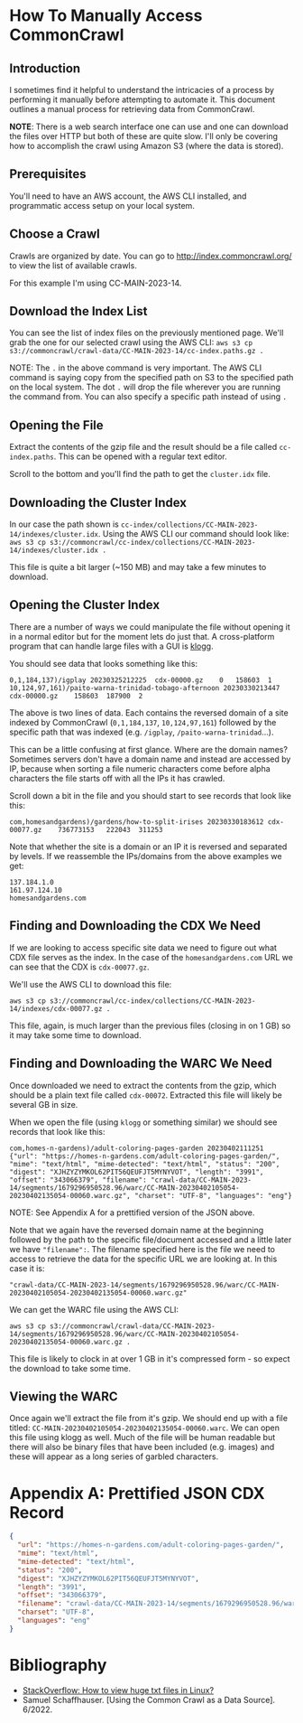 # How To Manually Access CommonCrawl


## Introduction

I sometimes find it helpful to understand the intricacies of a process by performing it manually before attempting to automate it. This document outlines a manual process for retrieving data from CommonCrawl.

**NOTE**: There is a web search interface one can use and one can download the files over HTTP but both of these are quite slow. I'll only be covering how to accomplish the crawl using Amazon S3 (where the data is stored).

## Prerequisites

You'll need to have an AWS account, the AWS CLI installed, and programmatic access setup on your local system.

## Choose a Crawl

Crawls are organized by date. You can go to http://index.commoncrawl.org/ to view the list of available crawls.

For this example I'm using CC-MAIN-2023-14.

## Download the Index List

You can see the list of index files on the previously mentioned page. We'll grab the one for our selected crawl using the AWS CLI:
`aws s3 cp s3://commoncrawl/crawl-data/CC-MAIN-2023-14/cc-index.paths.gz .`

NOTE: The `.` in the above command is very important. The AWS CLI command is saying copy from the specified path on S3 to the specified path on the local system. The dot `.` will drop the file wherever you are running the command from. You can also specify a specific path instead of using `.`

## Opening the File

Extract the contents of the gzip file and the result should be a file called `cc-index.paths`. This can be opened with a regular text editor.

Scroll to the bottom and you'll find the path to get the `cluster.idx` file.

## Downloading the Cluster Index

In our case the path shown is `cc-index/collections/CC-MAIN-2023-14/indexes/cluster.idx`. Using the AWS CLI our command should look like:
`aws s3 cp s3://commoncrawl/cc-index/collections/CC-MAIN-2023-14/indexes/cluster.idx .`

This file is quite a bit larger (~150 MB) and may take a few minutes to download. 

## Opening the Cluster Index

There are a number of ways we could manipulate the file without opening it in a normal editor but for the moment lets do just that. A cross-platform program that can handle large files with a GUI is [klogg](https://klogg.filimonov.dev/).

You should see data that looks something like this:

```
0,1,184,137)/igplay 20230325212225	cdx-00000.gz	0	158603	1
10,124,97,161)/paito-warna-trinidad-tobago-afternoon 20230330213447	cdx-00000.gz	158603	187900	2
```

The above is two lines of data. Each contains the reversed domain of a site indexed by CommonCrawl (`0,1,184,137`, `10,124,97,161`) followed by the specific path that was indexed (e.g. `/igplay`, `/paito-warna-trinidad`...).

This can be a little confusing at first glance. Where are the domain names? Sometimes servers don't have a domain name and instead are accessed by IP, because when sorting a file numeric characters come before alpha characters the file starts off with all the IPs it has crawled.

Scroll down a bit in the file and you should start to see records that look like this:

```
com,homesandgardens)/gardens/how-to-split-irises 20230330183612	cdx-00077.gz	736773153	222043	311253
```

Note that whether the site is a domain or an IP it is reversed and separated by levels. If we reassemble the IPs/domains from the above examples we get:
```
137.184.1.0
161.97.124.10
homesandgardens.com
```

## Finding and Downloading the CDX We Need

If we are looking to access specific site data we need to figure out what CDX file serves as the index. In the case of the `homesandgardens.com` URL we can see that the CDX is `cdx-00077.gz`.

We'll use the AWS CLI to download this file:
```
aws s3 cp s3://commoncrawl/cc-index/collections/CC-MAIN-2023-14/indexes/cdx-00077.gz .
```

This file, again, is much larger than the previous files (closing in on 1 GB) so it may take some time to download. 

## Finding and Downloading the WARC We Need

Once downloaded we need to extract the contents from the gzip, which should be a plain text file called `cdx-00072`. Extracted this file will likely be several GB in size.

When we open the file (using `klogg` or something similar) we should see records that look like this:

```
com,homes-n-gardens)/adult-coloring-pages-garden 20230402111251 {"url": "https://homes-n-gardens.com/adult-coloring-pages-garden/", "mime": "text/html", "mime-detected": "text/html", "status": "200", "digest": "XJHZYZYMKOL62PIT56QEUFJT5MYNYVOT", "length": "3991", "offset": "343066379", "filename": "crawl-data/CC-MAIN-2023-14/segments/1679296950528.96/warc/CC-MAIN-20230402105054-20230402135054-00060.warc.gz", "charset": "UTF-8", "languages": "eng"}
```

NOTE: See Appendix A for a prettified version of the JSON above.

Note that we again have the reversed domain name at the beginning followed by the path to the specific file/document accessed and a little later we have `"filename":`. The filename specified here is the file we need to access to retrieve the data for the specific URL we are looking at. In this case it is:

```
"crawl-data/CC-MAIN-2023-14/segments/1679296950528.96/warc/CC-MAIN-20230402105054-20230402135054-00060.warc.gz"
```

We can get the WARC file using the AWS CLI:
```
aws s3 cp s3://commoncrawl/crawl-data/CC-MAIN-2023-14/segments/1679296950528.96/warc/CC-MAIN-20230402105054-20230402135054-00060.warc.gz .
```

This file is likely to clock in at over 1 GB in it's compressed form - so expect the download to take some time.

## Viewing the WARC

Once again we'll extract the file from it's gzip. We should end up with a file titled: `CC-MAIN-20230402105054-20230402135054-00060.warc`. We can open this file using klogg as well. Much of the file will be human readable but there will also be binary files that have been included (e.g. images) and these will appear as a long series of garbled characters.

# Appendix A: Prettified JSON CDX Record
```json
{
  "url": "https://homes-n-gardens.com/adult-coloring-pages-garden/",
  "mime": "text/html",
  "mime-detected": "text/html",
  "status": "200",
  "digest": "XJHZYZYMKOL62PIT56QEUFJT5MYNYVOT",
  "length": "3991",
  "offset": "343066379",
  "filename": "crawl-data/CC-MAIN-2023-14/segments/1679296950528.96/warc/CC-MAIN-20230402105054-20230402135054-00060.warc.gz",
  "charset": "UTF-8",
  "languages": "eng"
}
```


# Bibliography

- [StackOverflow: How to view huge txt files in Linux?](https://stackoverflow.com/questions/21246752/how-to-view-huge-txt-files-in-linux)
- Samuel Schaffhauser. [Using the Common Crawl as a Data Source]. 6/2022.